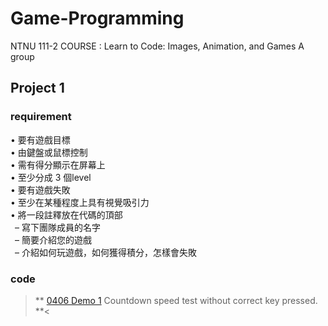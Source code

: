 # Game-Programming
NTNU 111-2 COURSE : Learn to Code: Images, Animation, and Games A group 


## Project 1
### requirement

• 要有遊戲目標<br />
• 由鍵盤或鼠標控制<br />
• 需有得分顯示在屏幕上<br />
• 至少分成 3 個level<br />
• 要有遊戲失敗<br />
• 至少在某種程度上具有視覺吸引力<br />
• 將一段註釋放在代碼的頂部<br />
&ensp;– 寫下團隊成員的名字<br />
&ensp;– 簡要介紹您的遊戲<br />
&ensp;– 介紹如何玩遊戲，如何獲得積分，怎樣會失敗

### code
>** 
[0406 Demo 1](https://github.com/HSULW/Game-Programming/commit/fa6485e7d74447c34ae19deea2c06569146cdf6d)
Countdown speed test without correct key pressed.
**<

